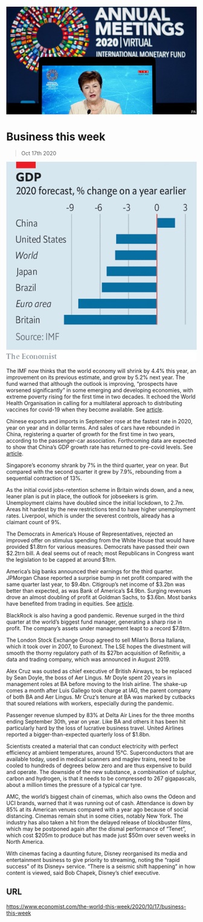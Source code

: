 ![](./images/20201017_WWP501.jpg)

# Business this week

> Oct 17th 2020



![](./images/20201017_WWC144.png)

The IMF now thinks that the world economy will shrink by 4.4% this year, an improvement on its previous estimate, and grow by 5.2% next year. The fund warned that although the outlook is improving, “prospects have worsened significantly” in some emerging and developing economies, with extreme poverty rising for the first time in two decades. It echoed the World Health Organisation in calling for a multilateral approach to distributing vaccines for covid-19 when they become available. See [article](https://www.economist.com//finance-and-economics/2020/10/17/the-imf-predicts-that-the-world-economy-will-suffer-from-long-covid).

Chinese exports and imports in September rose at the fastest rate in 2020, year on year and in dollar terms. And sales of cars have rebounded in China, registering a quarter of growth for the first time in two years, according to the passenger-car association. Forthcoming data are expected to show that China’s GDP growth rate has returned to pre-covid levels. See [article](https://www.economist.com//finance-and-economics/2020/10/15/can-chinas-reported-growth-be-trusted).

Singapore’s economy shrank by 7% in the third quarter, year on year. But compared with the second quarter it grew by 7.9%, rebounding from a sequential contraction of 13%.

As the initial covid jobs-retention scheme in Britain winds down, and a new, leaner plan is put in place, the outlook for jobseekers is grim. Unemployment claims have doubled since the initial lockdown, to 2.7m. Areas hit hardest by the new restrictions tend to have higher unemployment rates. Liverpool, which is under the severest controls, already has a claimant count of 9%. 

The Democrats in America’s House of Representatives, rejected an improved offer on stimulus spending from the White House that would have provided $1.8trn for various measures. Democrats have passed their own $2.2trn bill. A deal seems out of reach; most Republicans in Congress want the legislation to be capped at around $1trn.

America’s big banks announced their earnings for the third quarter. JPMorgan Chase reported a surprise bump in net profit compared with the same quarter last year, to $9.4bn. Citigroup’s net income of $3.2bn was better than expected, as was Bank of America’s $4.9bn. Surging revenues drove an almost doubling of profit at Goldman Sachs, to $3.6bn. Most banks have benefited from trading in equities. See [article](https://www.economist.com//finance-and-economics/2020/10/15/wall-street-says-it-is-braced-for-losses-now-what).

BlackRock is also having a good pandemic. Revenue surged in the third quarter at the world’s biggest fund manager, generating a sharp rise in profit. The company’s assets under management leapt to a record $7.8trn.

The London Stock Exchange Group agreed to sell Milan’s Borsa Italiana, which it took over in 2007, to Euronext. The LSE hopes the divestment will smooth the thorny regulatory path of its $27bn acquisition of Refinitiv, a data and trading company, which was announced in August 2019.

Alex Cruz was ousted as chief executive of British Airways, to be replaced by Sean Doyle, the boss of Aer Lingus. Mr Doyle spent 20 years in management roles at BA before moving to the Irish airline. The shake-up comes a month after Luis Gallego took charge at IAG, the parent company of both BA and Aer Lingus. Mr Cruz’s tenure at BA was marked by cutbacks that soured relations with workers, especially during the pandemic.

Passenger revenue slumped by 83% at Delta Air Lines for the three months ending September 30th, year on year. Like BA and others it has been hit particularly hard by the loss of lucrative business travel. United Airlines reported a bigger-than-expected quarterly loss of $1.8bn.

Scientists created a material that can conduct electricity with perfect efficiency at ambient temperatures, around 15°C. Superconductors that are available today, used in medical scanners and maglev trains, need to be cooled to hundreds of degrees below zero and are thus expensive to build and operate. The downside of the new substance, a combination of sulphur, carbon and hydrogen, is that it needs to be compressed to 267 gigapascals, about a million times the pressure of a typical car tyre. 

AMC, the world’s biggest chain of cinemas, which also owns the Odeon and UCI brands, warned that it was running out of cash. Attendance is down by 85% at its American venues compared with a year ago because of social distancing. Cinemas remain shut in some cities, notably New York. The industry has also taken a hit from the delayed release of blockbuster films, which may be postponed again after the dismal performance of “Tenet”, which cost $205m to produce but has made just $50m over seven weeks in North America.

With cinemas facing a daunting future, Disney reorganised its media and entertainment business to give priority to streaming, noting the “rapid success” of its Disney+ service. “There is a seismic shift happening” in how content is viewed, said Bob Chapek, Disney’s chief executive.

## URL

https://www.economist.com/the-world-this-week/2020/10/17/business-this-week
